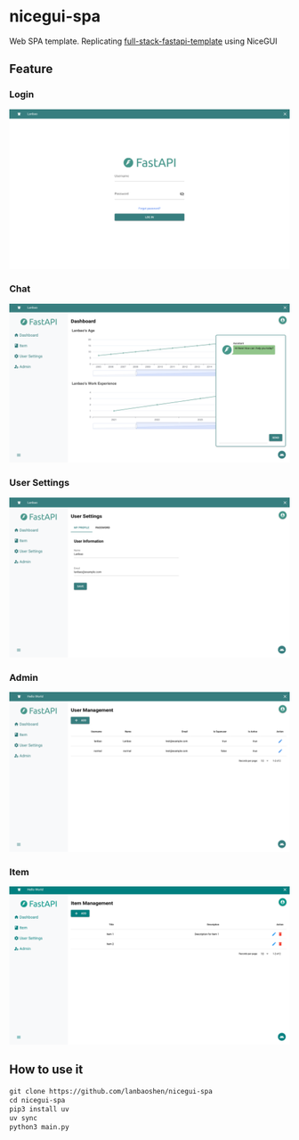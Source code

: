 # nicegui-spa
Web SPA template. Replicating [full-stack-fastapi-template](https://github.com/fastapi/full-stack-fastapi-template) using NiceGUI

## Feature

### Login
![Login](img/login.png)

### Chat
![chat](img/chat.png)

### User Settings
![user-settings](img/user-settings.png)

### Admin
![admin](img/admin.png)

### Item
![item](img/item.png)


## How to use it

```shell
git clone https://github.com/lanbaoshen/nicegui-spa
cd nicegui-spa
pip3 install uv
uv sync
python3 main.py
```
